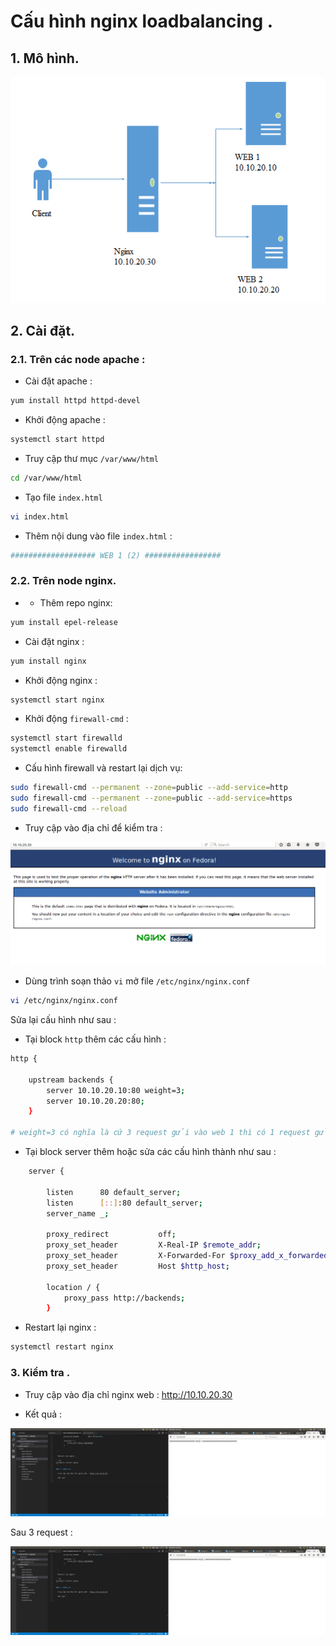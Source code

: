 # Cấu hình nginx loadbalancing .

## 1. Mô hình.

![loadbalancing](/images/loadbalancing.png)

## 2. Cài đặt.

### 2.1. Trên các node apache :

- Cài đặt apache :

```sh
yum install httpd httpd-devel
```

- Khởi động apache :

```sh
systemctl start httpd
```

- Truy cập thư mục `/var/www/html`

```sh
cd /var/www/html
```

- Tạo file `index.html`

```sh
vi index.html
```

- Thêm nội dung vào file `index.html` :

```sh
################### WEB 1 (2) #################
```

### 2.2. Trên node nginx.

- - Thêm repo nginx:

```sh
yum install epel-release
```

- Cài đặt nginx :

```sh
yum install nginx

```

- Khởi động nginx :

```sh
systemctl start nginx
```

- Khởi động `firewall-cmd` :

```sh
systemctl start firewalld
systemctl enable firewalld
```

- Cấu hình firewall  và restart lại dịch vụ:

```sh
sudo firewall-cmd --permanent --zone=public --add-service=http 
sudo firewall-cmd --permanent --zone=public --add-service=https
sudo firewall-cmd --reload

```

- Truy cập vào địa chỉ để kiểm tra :

![centos_install](/images/centos_install.png)

- Dùng trình soạn thảo `vi` mở file `/etc/nginx/nginx.conf `

```sh
vi /etc/nginx/nginx.conf 
```

Sửa lại cấu hình như sau :

- Tại block `http` thêm các cấu hình :

```sh
http {

    upstream backends {
        server 10.10.20.10:80 weight=3;
        server 10.10.20.20:80;
    }

# weight=3 có nghĩa là cứ 3 request gửi vào web 1 thì có 1 request gửi vào web 2.


```

- Tại block server thêm hoặc sửa các cấu hình thành như sau :

```sh
    server {

        listen      80 default_server;
        listen      [::]:80 default_server;
        server_name _;

        proxy_redirect           off;
        proxy_set_header         X-Real-IP $remote_addr;
        proxy_set_header         X-Forwarded-For $proxy_add_x_forwarded_for;
        proxy_set_header         Host $http_host;

        location / {
            proxy_pass http://backends;
        }


```

- Restart lại nginx :

```sh
systemctl restart nginx 
```

### 3. Kiểm tra .

- Truy cập vào địa chỉ nginx web : http://10.10.20.30

- Kết quả :

![loadbalancing1](/images/loadbalancing1.png)

Sau 3 request :

![loadbalancing2](/images/loadbalancing2.png)
